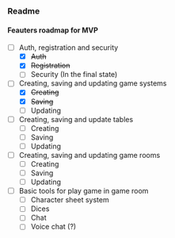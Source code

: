 ### Readme

#### Feauters roadmap for MVP
- [ ] Auth, registration and security
   - [X] ~~Auth~~
   - [X] ~~Registration~~
   - [ ] Security (In the final state)
- [ ] Creating, saving and updating game systems
   - [X] ~~Creating~~
   - [X] ~~Saving~~
   - [ ] Updating
- [ ] Creating, saving and update tables
   - [ ] Creating
   - [ ] Saving
   - [ ] Updating
- [ ] Creating, saving and updating game rooms
   - [ ] Creating
   - [ ] Saving
   - [ ] Updating
- [ ] Basic tools for play game in game room
   - [ ] Character sheet system
   - [ ] Dices
   - [ ] Chat
   - [ ] Voice chat (?)